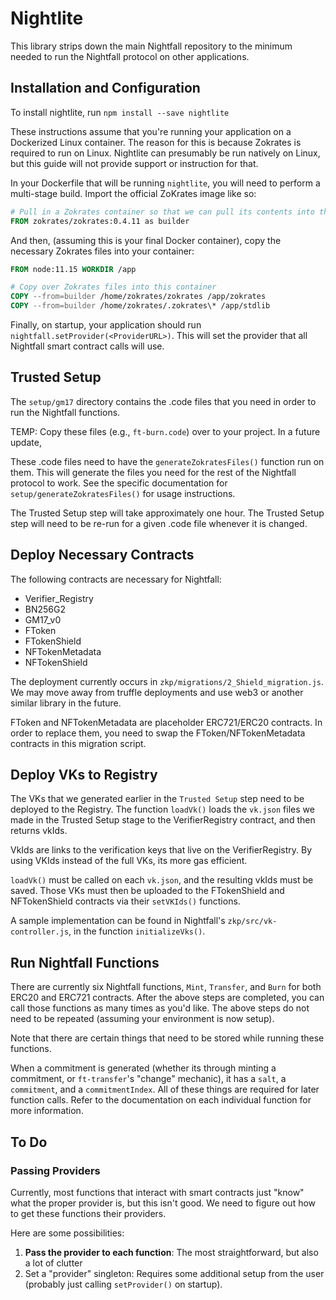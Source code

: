 # Nightlite

This library strips down the main Nightfall repository to the minimum needed to run the Nightfall
protocol on other applications.

## Installation and Configuration

To install nightlite, run `npm install --save nightlite`

These instructions assume that you're running your application on a Dockerized Linux container. The
reason for this is because Zokrates is required to run on Linux. Nightlite can presumably be run
natively on Linux, but this guide will not provide support or instruction for that.

In your Dockerfile that will be running `nightlite`, you will need to perform a multi-stage
build. Import the official ZoKrates image like so:

```Dockerfile
# Pull in a Zokrates container so that we can pull its contents into the below container.
FROM zokrates/zokrates:0.4.11 as builder
```

And then, (assuming this is your final Docker container), copy the necessary Zokrates files into
your container:

```Dockerfile
FROM node:11.15 WORKDIR /app

# Copy over Zokrates files into this container
COPY --from=builder /home/zokrates/zokrates /app/zokrates
COPY --from=builder /home/zokrates/.zokrates\* /app/stdlib
```

Finally, on startup, your application should run `nightfall.setProvider(<ProviderURL>)`. This will
set the provider that all Nightfall smart contract calls will use.

## Trusted Setup

The `setup/gm17` directory contains the .code files that you need in order to run the Nightfall functions.

TEMP: Copy these files (e.g., `ft-burn.code`) over to your project. In a future update,

These .code files need to have the `generateZokratesFiles()` function run on them. This will
generate the files you need for the rest of the Nightfall protocol to work. See the specific
documentation for `setup/generateZokratesFiles()` for usage instructions.

The Trusted Setup step will take approximately one hour. The Trusted Setup step will need to be
re-run for a given .code file whenever it is changed.

## Deploy Necessary Contracts

The following contracts are necessary for Nightfall:

- Verifier_Registry
- BN256G2
- GM17_v0
- FToken
- FTokenShield
- NFTokenMetadata
- NFTokenShield

The deployment currently occurs in `zkp/migrations/2_Shield_migration.js`. We may move away from
truffle deployments and use web3 or another similar library in the future.

FToken and NFTokenMetadata are placeholder ERC721/ERC20 contracts. In order to replace them, you
need to swap the FToken/NFTokenMetadata contracts in this migration script.

## Deploy VKs to Registry

The VKs that we generated earlier in the `Trusted Setup` step need to be deployed to the Registry.
The function `loadVk()` loads the `vk.json` files we made in the Trusted Setup stage to the
VerifierRegistry contract, and then returns vkIds.

VkIds are links to the verification keys that live on the VerifierRegistry. By using VKIds instead
of the full VKs, its more gas efficient.

`loadVk()` must be called on each `vk.json`, and the resulting vkIds must be saved. Those VKs must
then be uploaded to the FTokenShield and NFTokenShield contracts via their `setVKIds()` functions.

A sample implementation can be found in Nightfall's `zkp/src/vk-controller.js`, in the function
`initializeVks()`.

## Run Nightfall Functions

There are currently six Nightfall functions, `Mint`, `Transfer`, and `Burn` for both ERC20 and
ERC721 contracts. After the above steps are completed, you can call those functions as many times as
you'd like. The above steps do not need to be repeated (assuming your environment is now setup).

Note that there are certain things that need to be stored while running these functions.

When a commitment is generated (whether its through minting a commitment, or `ft-transfer`'s
"change" mechanic), it has a `salt`, a `commitment`, and a `commitmentIndex`. All of these things
are required for later function calls. Refer to the documentation on each individual function for
more information.

## To Do

### Passing Providers

Currently, most functions that interact with smart contracts just "know" what the proper provider
is, but this isn't good. We need to figure out how to get these functions their providers.

Here are some possibilities:

1. **Pass the provider to each function**: The most straightforward, but also a lot of clutter
2. Set a "provider" singleton: Requires some additional setup from the user (probably just calling
   `setProvider()` on startup).
